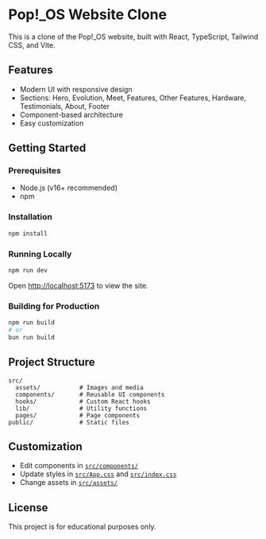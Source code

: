 # Pop!_OS Website Clone

This is a clone of the Pop!_OS website, built with React, TypeScript, Tailwind CSS, and Vite.

## Features

- Modern UI with responsive design
- Sections: Hero, Evolution, Meet, Features, Other Features, Hardware, Testimonials, About, Footer
- Component-based architecture
- Easy customization

## Getting Started

### Prerequisites

- Node.js (v16+ recommended)
- npm 

### Installation

```sh
npm install
```

### Running Locally

```sh
npm run dev
```

Open [http://localhost:5173](http://localhost:5173) to view the site.

### Building for Production

```sh
npm run build
# or
bun run build
```

## Project Structure

```
src/
  assets/           # Images and media
  components/       # Reusable UI components
  hooks/            # Custom React hooks
  lib/              # Utility functions
  pages/            # Page components
public/             # Static files
```

## Customization

- Edit components in [`src/components/`](src/components/)
- Update styles in [`src/App.css`](src/App.css) and [`src/index.css`](src/index.css)
- Change assets in [`src/assets/`](src/assets/)

## License

This project is for educational purposes only.
